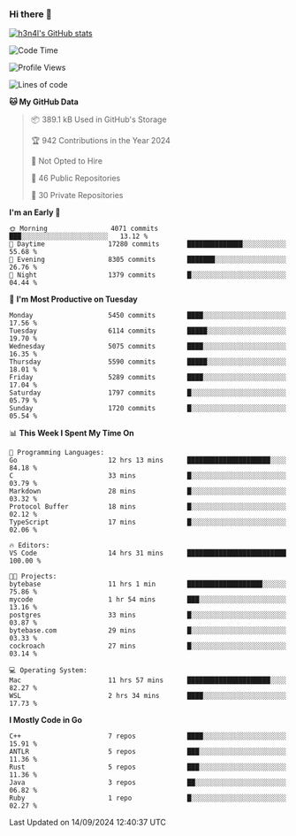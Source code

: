 ### Hi there 👋

[![h3n4l's GitHub stats](https://github-readme-stats.vercel.app/api?username=h3n4l&count_private=true&show_icons=true&theme=radical)](https://github.com/h3n4l/github-readme-stats)

<!--START_SECTION:waka-->
![Code Time](http://img.shields.io/badge/Code%20Time-1%2C934%20hrs%2051%20mins-blue)

![Profile Views](http://img.shields.io/badge/Profile%20Views-1-blue)

![Lines of code](https://img.shields.io/badge/From%20Hello%20World%20I%27ve%20Written-11.9%20million%20lines%20of%20code-blue)

**🐱 My GitHub Data** 

> 📦 389.1 kB Used in GitHub's Storage 
 > 
> 🏆 942 Contributions in the Year 2024
 > 
> 🚫 Not Opted to Hire
 > 
> 📜 46 Public Repositories 
 > 
> 🔑 30 Private Repositories 
 > 
**I'm an Early 🐤** 

```text
🌞 Morning                4071 commits        ███░░░░░░░░░░░░░░░░░░░░░░   13.12 % 
🌆 Daytime                17280 commits       ██████████████░░░░░░░░░░░   55.68 % 
🌃 Evening                8305 commits        ███████░░░░░░░░░░░░░░░░░░   26.76 % 
🌙 Night                  1379 commits        █░░░░░░░░░░░░░░░░░░░░░░░░   04.44 % 
```
📅 **I'm Most Productive on Tuesday** 

```text
Monday                   5450 commits        ████░░░░░░░░░░░░░░░░░░░░░   17.56 % 
Tuesday                  6114 commits        █████░░░░░░░░░░░░░░░░░░░░   19.70 % 
Wednesday                5075 commits        ████░░░░░░░░░░░░░░░░░░░░░   16.35 % 
Thursday                 5590 commits        █████░░░░░░░░░░░░░░░░░░░░   18.01 % 
Friday                   5289 commits        ████░░░░░░░░░░░░░░░░░░░░░   17.04 % 
Saturday                 1797 commits        █░░░░░░░░░░░░░░░░░░░░░░░░   05.79 % 
Sunday                   1720 commits        █░░░░░░░░░░░░░░░░░░░░░░░░   05.54 % 
```


📊 **This Week I Spent My Time On** 

```text
💬 Programming Languages: 
Go                       12 hrs 13 mins      █████████████████████░░░░   84.18 % 
C                        33 mins             █░░░░░░░░░░░░░░░░░░░░░░░░   03.79 % 
Markdown                 28 mins             █░░░░░░░░░░░░░░░░░░░░░░░░   03.32 % 
Protocol Buffer          18 mins             █░░░░░░░░░░░░░░░░░░░░░░░░   02.12 % 
TypeScript               17 mins             █░░░░░░░░░░░░░░░░░░░░░░░░   02.06 % 

🔥 Editors: 
VS Code                  14 hrs 31 mins      █████████████████████████   100.00 % 

🐱‍💻 Projects: 
bytebase                 11 hrs 1 min        ███████████████████░░░░░░   75.86 % 
mycode                   1 hr 54 mins        ███░░░░░░░░░░░░░░░░░░░░░░   13.16 % 
postgres                 33 mins             █░░░░░░░░░░░░░░░░░░░░░░░░   03.87 % 
bytebase.com             29 mins             █░░░░░░░░░░░░░░░░░░░░░░░░   03.33 % 
cockroach                27 mins             █░░░░░░░░░░░░░░░░░░░░░░░░   03.14 % 

💻 Operating System: 
Mac                      11 hrs 57 mins      █████████████████████░░░░   82.27 % 
WSL                      2 hrs 34 mins       ████░░░░░░░░░░░░░░░░░░░░░   17.73 % 
```

**I Mostly Code in Go** 

```text
C++                      7 repos             ████░░░░░░░░░░░░░░░░░░░░░   15.91 % 
ANTLR                    5 repos             ███░░░░░░░░░░░░░░░░░░░░░░   11.36 % 
Rust                     5 repos             ███░░░░░░░░░░░░░░░░░░░░░░   11.36 % 
Java                     3 repos             ██░░░░░░░░░░░░░░░░░░░░░░░   06.82 % 
Ruby                     1 repo              █░░░░░░░░░░░░░░░░░░░░░░░░   02.27 % 
```




 Last Updated on 14/09/2024 12:40:37 UTC
<!--END_SECTION:waka-->

